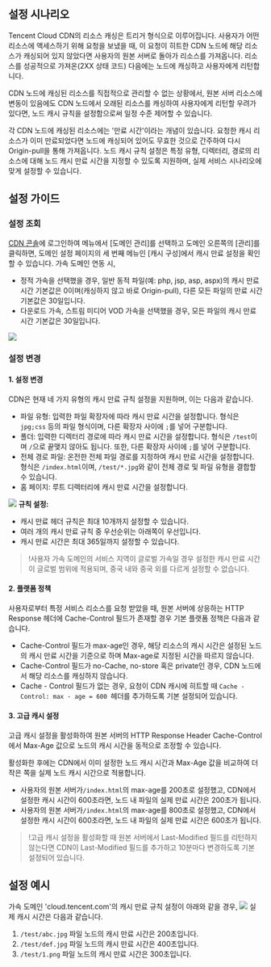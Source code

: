 
## 설정 시나리오
Tencent Cloud CDN의 리소스 캐싱은 트리거 형식으로 이루어집니다. 사용자가 어떤 리소스에 액세스하기 위해 요청을 보냈을 때, 이 요청이 히트한 CDN 노드에 해당 리소스가 캐싱되어 있지 않았다면 사용자의 원본 서버로 돌아가 리소스를 가져옵니다. 리소스를 성공적으로 가져온(2XX 상태 코드) 다음에는 노드에 캐싱하고 사용자에게 리턴합니다.

CDN 노드에 캐싱된 리소스를 직접적으로 관리할 수 없는 상황에서, 원본 서버 리소스에 변동이 있음에도 CDN 노드에서 오래된 리소스를 캐싱하여 사용자에게 리턴할 우려가 있다면, 노드 캐시 규칙을 설정함으로써 일정 수준 제어할 수 있습니다.

각 CDN 노드에 캐싱된 리소스에는 '만료 시간'이라는 개념이 있습니다. 요청한 캐시 리소스가 이미 만료되었다면 노드에 캐싱되어 있어도 무효한 것으로 간주하여 다시 Origin-pull을 통해 가져옵니다. 노드 캐시 규칙 설정은 특정 유형, 디렉터리, 경로의 리소스에 대해 노드 캐시 만료 시간을 지정할 수 있도록 지원하며, 실제 서비스 시나리오에 맞게 설정할 수 있습니다.

## 설정 가이드
### 설정 조회
[CDN 콘솔](https://console.cloud.tencent.com/cdn)에 로그인하여 메뉴에서 [도메인 관리]를 선택하고 도메인 오른쪽의 [관리]를 클릭하면, 도메인 설정 페이지의 세 번째 메뉴인 [캐시 구성]에서 캐시 만료 설정을 확인할 수 있습니다.
가속 도메인 연동 시,
+ 정적 가속을 선택했을 경우, 일반 동적 파일(예: php, jsp, asp, aspx)의 캐시 만료 시간 기본값은 0이며(캐싱하지 않고 바로 Origin-pull), 다른 모든 파일의 만료 시간 기본값은 30일입니다.
+ 다운로드 가속, 스트림 미디어 VOD 가속을 선택했을 경우, 모든 파일의 캐시 만료 시간 기본값은 30일입니다.

![](https://main.qcloudimg.com/raw/43e457600f1d0036c23dff9d091da34d.png)

### 설정 변경
#### 1. 설정 변경
CDN은 현재 네 가지 유형의 캐시 만료 규칙 설정을 지원하며, 이는 다음과 같습니다.
+ 파일 유형: 입력한 파일 확장자에 따라 캐시 만료 시간을 설정합니다. 형식은 `jpg;css` 등의 파일 형식이며, 다른 확장자 사이에 `;`를 넣어 구분합니다.
+ 폴더: 입력한 디렉터리 경로에 따라 캐시 만료 시간을 설정합니다. 형식은 `/test`이며 `/`으로 끝맺지 않아도 됩니다. 또한, 다른 확장자 사이에 `;`를 넣어 구분합니다.
+ 전체 경로 파일: 온전한 전체 파일 경로를 지정하여 캐시 만료 시간을 설정합니다. 형식은 `/index.html`이며, `/test/*.jpg`와 같이 전체 경로 및 파일 유형을 결합할 수 있습니다.
+ 홈 페이지: 루트 디렉터리에 캐시 만료 시간을 설정합니다.

![](https://main.qcloudimg.com/raw/b9be3726c932508d5705a773816cea26.png)
**규칙 설정:**

+ 캐시 만료 헤더 규칙은 최대 10개까지 설정할 수 있습니다.
+ 여러 개의 캐시 만료 규칙 중 우선순위는 아래쪽이 우선입니다.
+ 캐시 만료 시간은 최대 365일까지 설정할 수 있습니다.

> !사용자 가속 도메인의 서비스 지역이 글로벌 가속일 경우 설정한 캐시 만료 시간이 글로벌 범위에 적용되며, 중국 내와 중국 외를 다르게 설정할 수 없습니다.

#### 2. 플랫폼 정책
사용자로부터 특정 서비스 리소스를 요청 받았을 때, 원본 서버에 상응하는 HTTP Response 헤더에 Cache-Control 필드가 존재할 경우 기본 플랫폼 정책은 다음과 같습니다.
- Cache-Control 필드가 max-age인 경우, 해당 리소스의 캐시 시간은 설정된 노드의 캐시 만료 시간을 기준으로 하며 Max-age로 지정된 시간을 따르지 않습니다.
- Cache-Control 필드가 no-Cache, no-store 혹은 private인 경우, CDN 노드에서 해당 리소스를 캐싱하지 않습니다.
- Cache - Control 필드가 없는 경우, 요청이 CDN 캐시에 히트할 때 `Cache - Control: max - age = 600 `헤더를 추가하도록 기본 설정되어 있습니다. 

#### 3. 고급 캐시 설정
고급 캐시 설정을 활성화하여 원본 서버의 HTTP Response Header Cache-Control에서 Max-Age 값으로 노드의 캐시 시간을 동적으로 조정할 수 있습니다.

활성화한 후에는 CDN에서 이미 설정한 노드 캐시 시간과 Max-Age 값을 비교하여 더 작은 쪽을 실제 노드 캐시 시간으로 적용합니다.
+ 사용자의 원본 서버가`/index.html`의 max-age를 200초로 설정했고, CDN에서 설정한 캐시 시간이 600초라면, 노드 내 파일의 실제 만료 시간은 200초가 됩니다.
+ 사용자의 원본 서버가`/index.html`의 max-age를 800초로 설정했고, CDN에서 설정한 캐시 시간이 600초라면, 노드 내 파일의 실제 만료 시간은 600초가 됩니다.

> !고급 캐시 설정을 활성화할 때 원본 서버에서 Last-Modified 필드를 리턴하지 않는다면 CDN이 Last-Modified 필드를 추가하고 10분마다 변경하도록 기본 설정되어 있습니다.

## 설정 예시
가속 도메인 'cloud.tencent.com'의 캐시 만료 규칙 설정이 아래와 같을 경우,
![](https://main.qcloudimg.com/raw/36a6bfe2001e73c0a8a24e669c1b3a52.png)
실제 캐시 시간은 다음과 같습니다.

1. `/test/abc.jpg` 파일 노드의 캐시 만료 시간은 200초입니다.
2. `/test/def.jpg` 파일 노드의 캐시 만료 시간은 400초입니다.
3. `/test/1.png` 파일 노드의 캐시 만료 시간은 300초입니다.

